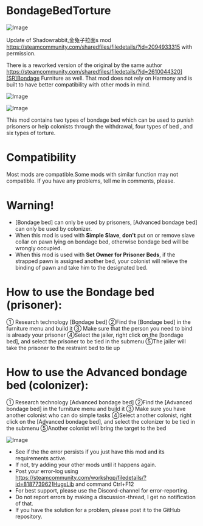 # BondageBedTorture

![Image](https://i.imgur.com/buuPQel.png)

Update of Shadowrabbit,金兔子拉面s mod
https://steamcommunity.com/sharedfiles/filedetails/?id=2094933315
with permission.

There is a reworked version of the original by the same author https://steamcommunity.com/sharedfiles/filedetails/?id=2610044320][SR]Bondage Furniture as well. That mod does not rely on Harmony and is built to have better compatibility with other mods in mind.

![Image](https://i.imgur.com/pufA0kM.png)

	
![Image](https://i.imgur.com/Z4GOv8H.png)

This mod contains two types of bondage bed which can be used to punish prisoners or help colonists through the withdrawal, four types of bed , and six types of torture.

# Compatibility

Most mods are compatible.Some mods with similar function may not compatible.
If you have any problems, tell me in comments, please.

# Warning!



 -  [Bondage bed] can only be used by prisoners,  [Advanced bondage bed] can only be used by colonizer.
 - When this mod is used with **Simple Slave**, **don't** put on or remove slave collar on pawn lying on bondage bed, otherwise bondage bed will be wrongly occupied.
 - When this mod is used with **Set Owner for Prisoner Beds**, if the strapped pawn is assigned another bed, your colonist will relieve the binding of pawn and take him to the designated bed.



# How to use the Bondage bed (prisoner):

① Research technology [Bondage bed]
②Find the [Bondage bed] in the furniture menu and build it
③ Make sure that the person you need to bind is already your prisoner
④Select the jailer, right click on the [bondage bed], and select the prisoner to be tied in the submenu
⑤The jailer will take the prisoner to the restraint bed to tie up

# How to use the Advanced bondage bed (colonizer):

① Research technology [Advanced bondage bed]
②Find the [Advanced bondage bed] in the furniture menu and build it
③ Make sure you have another colonist who can do simple tasks
④Select another colonist, right click on the [Advanced bondage bed], and select the colonizer to be tied in the submenu
⑤Another colonist will bring the target to the bed

![Image](https://i.imgur.com/PwoNOj4.png)



-  See if the the error persists if you just have this mod and its requirements active.
-  If not, try adding your other mods until it happens again.
-  Post your error-log using https://steamcommunity.com/workshop/filedetails/?id=818773962]HugsLib and command Ctrl+F12
-  For best support, please use the Discord-channel for error-reporting.
-  Do not report errors by making a discussion-thread, I get no notification of that.
-  If you have the solution for a problem, please post it to the GitHub repository.


